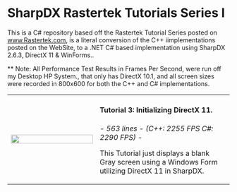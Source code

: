 # SharpDX Rastertek Tutorials Series I
This is a C# repository based off the Rastertek Tutorial Series posted on www.Rastertek.com, is a literal conversion of the C++ iimplementations posted on the WebSite, to a .NET C# based implementation using SharpDX 2.6.3, DirectX 11 &amp; WinForms..


** Note:  All Performance Test Results in Frames Per Second, were run off my Desktop HP System., that only has DirectX 10.1, and all screen sizes were recorded in 800x600 for both the C++ and C# implementations.

<table>
<tr>
<td width="40%">
<image src="SharpDXWinForm/Resources/Series%201%20--%20Tutorial%205%20%20-%20%20Texturing%20Sm.png" width="100%">
</td>
<td valign="top">
<h4>
Tutorial 3: Initializing DirectX 11.</h4>
<i>
-   563 lines   - (C++: 2255 FPS C#: 2290 FPS)
-   </i><br />
<p>
This Tutorial just displays a blank Gray screen using a Windows Form utilizing DirectX 11 in SharpDX.
</p>
</td>
</tr>
</table>


